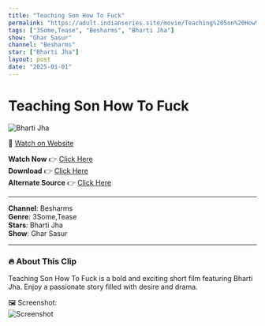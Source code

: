 ```yaml
---
title: "Teaching Son How To Fuck"
permalink: "https://adult.indianseries.site/movie/Teaching%20Son%20How%20To%20Fuck"
tags: ["3Some,Tease", "Besharms", "Bharti Jha"]
show: "Ghar Sasur"
channel: "Besharms"
star: ["Bharti Jha"]
layout: post
date: "2025-01-01"
---
```


# Teaching Son How To Fuck

![Bharti Jha](https://shorts.desisins.com/wp-content/uploads/2024/02/Teaching-Son-How-To-Bharti-Jha-DesiSins.com_.jpg)

🔗 [Watch on Website](https://adult.indianseries.site/movie/Teaching%20Son%20How%20To%20Fuck)

**Watch Now** 👉 [Click Here](https://adult.indianseries.site/movie/Teaching%20Son%20How%20To%20Fuck)  
**Download** 👉 [Click Here](https://adult.indianseries.site/movie/Teaching%20Son%20How%20To%20Fuck)  
**Alternate Source** 👉 [Click Here](https://adult.indianseries.site/movie/Teaching%20Son%20How%20To%20Fuck)

---

**Channel**: Besharms  
**Genre**: 3Some,Tease  
**Stars**: Bharti Jha  
**Show**: Ghar Sasur

---

### 🔥 About This Clip

Teaching Son How To Fuck is a bold and exciting short film featuring Bharti Jha. Enjoy a passionate story filled with desire and drama.
 
🖼️ Screenshot:  
![Screenshot](https://shorts.desisins.com/wp-content/uploads/2024/02/Teaching-Son-How-To-Bharti-Jha-DesiSins.com_.jpg)
